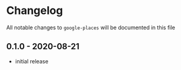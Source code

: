 # Changelog

All notable changes to `google-places` will be documented in this file

## 0.1.0 - 2020-08-21
- initial release
